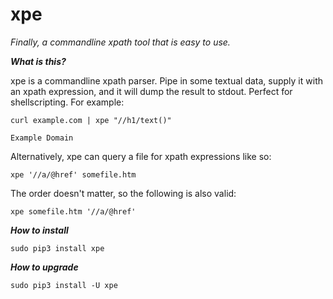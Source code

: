 # xpe

*Finally, a commandline xpath tool that is easy to use.*

***What is this?***

xpe is a commandline xpath parser. Pipe in some textual data, supply it with an xpath expression, and it will dump the result to stdout. Perfect for shellscripting. For example:
    
    curl example.com | xpe "//h1/text()"

    Example Domain
    
Alternatively, xpe can query a file for xpath expressions like so:

    xpe '//a/@href' somefile.htm

The order doesn't matter, so the following is also valid:

    xpe somefile.htm '//a/@href'

***How to install***

    sudo pip3 install xpe

***How to upgrade***

    sudo pip3 install -U xpe
